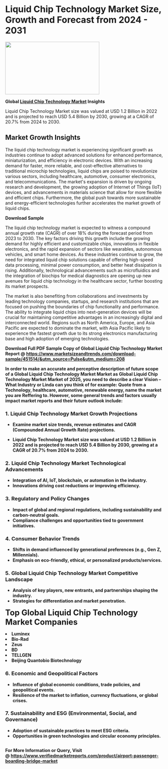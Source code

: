 <H1>Liquid Chip Technology Market Size, Growth and Forecast from 2024 - 2031</H1><img class="aligncenter size-medium wp-image-584254" src="https://thirdeyenews.in/wp-content/uploads/2024/09/Global-Market-Research-300x168.jpeg" alt="" width="300" height="168" /><p><strong>Global&nbsp;<a href="https://www.marketsizeandtrends.com/download-sample/451514/&amp;utm_source=Pulse&amp;utm_medium=208">Liquid Chip Technology Market</a> Insights</strong></p><p>Liquid Chip Technology Market size was valued at USD 1.2 Billion in 2022 and is projected to reach USD 5.4 Billion by 2030, growing at a CAGR of 20.7% from 2024 to 2030.</p><p><h2>Market Growth Insights</h2> <p>The liquid chip technology market is experiencing significant growth as industries continue to adopt advanced solutions for enhanced performance, miniaturization, and efficiency in electronic devices. With an increasing demand for faster, more reliable, and cost-effective alternatives to traditional microchip technologies, liquid chips are poised to revolutionize various sectors, including healthcare, automotive, consumer electronics, and telecommunications. The market's expansion is driven by ongoing research and development, the growing adoption of Internet of Things (IoT) devices, and advancements in materials science that allow for more flexible and efficient chips. Furthermore, the global push towards more sustainable and energy-efficient technologies further accelerates the market growth of liquid chips.</p> <p><strong>Download Sample</strong></p> <p>The liquid chip technology market is expected to witness a compound annual growth rate (CAGR) of over 18% during the forecast period from 2023 to 2030. The key factors driving this growth include the growing demand for highly efficient and customizable chips, innovations in flexible electronics, and the rapid expansion of sectors like wearables, autonomous vehicles, and smart home devices. As these industries continue to grow, the need for integrated liquid chip solutions capable of offering high-speed data processing, minimal power consumption, and better heat dissipation is rising. Additionally, technological advancements such as microfluidics and the integration of biochips for medical diagnostics are opening up new avenues for liquid chip technology in the healthcare sector, further boosting its market prospects. <p>The market is also benefiting from collaborations and investments by leading technology companies, startups, and research institutions that are focused on pushing the boundaries of chip functionality and performance. The ability to integrate liquid chips into next-generation devices will be crucial for maintaining competitive advantages in an increasingly digital and interconnected world. Regions such as North America, Europe, and Asia Pacific are expected to dominate the market, with Asia Pacific likely to experience the fastest growth due to its strong electronics manufacturing base and high adoption of emerging technologies.</p> <p><strong></p><p><span class=""><strong>Download Full PDF Sample Copy of Global Liquid Chip Technology Market Report</strong> @ <a href="https://www.marketsizeandtrends.com/download-sample/451514/&amp;utm_source=Pulse&amp;utm_medium=208" target="_blank">https://www.marketsizeandtrends.com/download-sample/451514/&amp;utm_source=Pulse&amp;utm_medium=208</a></span></p><p>In order to make an accurate and perceptive description of future scope of a Global&nbsp;Liquid Chip Technology Market Market as Global&nbsp;Liquid Chip Technology Market Market of 2025, you need to describe a clear Vision &ndash; What Industry or Linda can you think of for example: Quote from a Technology, healthcare, automotive, renewable energy, name the market you are Reffering to. However, some general trends and factors usually impact market reports and their future outlook include:</p><h3>1.&nbsp;<strong>Liquid Chip Technology Market Growth Projections</strong></h3><ul><li>Examine market size trends, revenue estimates and CAGR (Compounded Annual Growth Rate) projections.</li><li><p>Liquid Chip Technology Market size was valued at USD 1.2 Billion in 2022 and is projected to reach USD 5.4 Billion by 2030, growing at a CAGR of 20.7% from 2024 to 2030.</p></li></ul><h3>2.&nbsp;<strong>Liquid Chip Technology Market Technological Advancements</strong></h3><ul><li>Integration of AI, IoT, blockchain, or automation in the industry.</li><li>Innovations driving cost reductions or improving efficiency.</li></ul><h3>3.&nbsp;<strong>Regulatory and Policy Changes</strong></h3><ul><li>Impact of global and regional regulations, including sustainability and carbon-neutral goals.</li><li>Compliance challenges and opportunities tied to government initiatives.</li></ul><h3>4.&nbsp;<strong>Consumer Behavior Trends</strong></h3><ul><li>Shifts in demand influenced by generational preferences (e.g., Gen Z, Millennials).</li><li>Emphasis on eco-friendly, ethical, or personalized products/services.</li></ul><h3>5.&nbsp;<strong>Global Liquid Chip Technology Market Competitive Landscape</strong></h3><ul><li>Analysis of key players, new entrants, and partnerships shaping the industry.</li><li>Strategies for differentiation and market penetration.</li></ul><p data-pm-slice="1 1 []"><span style="color: inherit; font-family: inherit; font-size: 25px;">Top Global Liquid Chip Technology Market Companies</span></p><div class="" data-test-id=""><p><li>Luminex</li><li> Bio-Rad</li><li> Zeus</li><li> BD</li><li> TELLGEN</li><li> Beijing Quantobio Biotechnology</li></p></div><h3>6.&nbsp;<strong>Economic and Geopolitical Factors</strong></h3><ul><li>Influence of global economic conditions, trade policies, and geopolitical events.</li><li>Resilience of the market to inflation, currency fluctuations, or global crises.</li></ul><h3>7.&nbsp;<strong>Sustainability and ESG (Environmental, Social, and Governance)</strong></h3><ul><li>Adoption of sustainable practices to meet ESG criteria.</li><li>Opportunities in green technologies and circular economy principles.</li></ul><h2><strong style="font-size: 14px;">For More Information or Query, Visit @&nbsp;</strong><a style="background-color: #ffffff; font-size: 14px;" href="https://www.marketsizeandtrends.com/report/liquid-chip-technology-market/" target="_blank">https://www.verifiedmarketreports.com/product/airport-passenger-boarding-bridge-market</a></h2>
